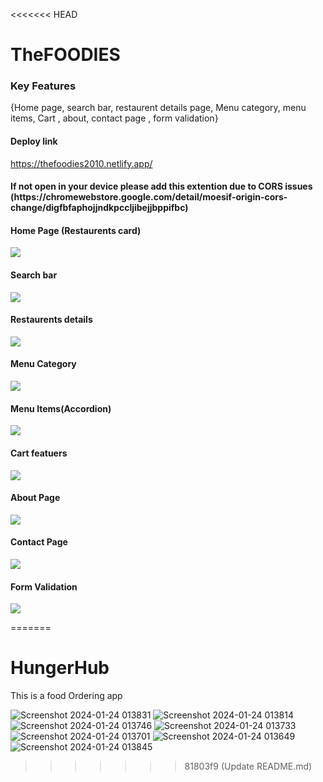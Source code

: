 <<<<<<< HEAD
# TheFOODIES

<h3>Key Features</h3>
<p>{Home page, search bar, restaurent details page, Menu category, menu items, Cart , about, contact page , form validation}</p>
<h4>Deploy link</h4>

<a>https://thefoodies2010.netlify.app/</a>

<h4>If not open in your device please add this extention due to CORS issues (https://chromewebstore.google.com/detail/moesif-origin-cors-change/digfbfaphojjndkpccljibejjbppifbc)</h4>

<h4>Home Page (Restaurents card)</h4>
<img src="https://github.com/dvverma03/TheFOODIES/assets/116081426/e3ed5231-13b1-4433-acf2-3d7e4679b13a">

<h4>Search bar</h4>
<img src="https://github.com/dvverma03/TheFOODIES/assets/116081426/a4d6af61-b810-4f57-8d95-bf96fcc33161">

<h4>Restaurents details</h4>
<img src="https://github.com/dvverma03/TheFOODIES/assets/116081426/6db5b0de-eac6-4489-8fd9-ed23fe14081c">


<h4>Menu Category</h4>
<img src="https://github.com/dvverma03/TheFOODIES/assets/116081426/47163c21-273d-440d-b189-6dce5bf0de71">

<h4>Menu Items(Accordion)</h4>
<img src="https://github.com/dvverma03/TheFOODIES/assets/116081426/bc94a06e-7efd-4035-8797-ffc490bb6da1">

<h4>Cart featuers</h4>
<img src="https://github.com/dvverma03/TheFOODIES/assets/116081426/93fbf3f6-5353-4eed-899f-f247da1b36e5">

<h4>About Page </h4>
<img src="https://github.com/dvverma03/TheFOODIES/assets/116081426/ab80c86f-0e83-4dec-a695-d5ab857a60e1">

<h4>Contact Page</h4>
<img src="https://github.com/dvverma03/TheFOODIES/assets/116081426/61669d62-a09a-41b6-8d29-f504ff56cee6">

<h4>Form Validation</h4>
<img src="https://github.com/dvverma03/TheFOODIES/assets/116081426/8e00ab1d-970f-4f62-8bce-010b1590c126">


=======
# HungerHub
<p>This is a food Ordering app</p>

![Screenshot 2024-01-24 013831](https://github.com/dvverma03/hungerHub2630/assets/116081426/de667e17-9ade-464e-9876-0c4407bbfe65)
![Screenshot 2024-01-24 013814](https://github.com/dvverma03/hungerHub2630/assets/116081426/d640b028-1cce-43c4-acae-df048c53fbd6)
![Screenshot 2024-01-24 013746](https://github.com/dvverma03/hungerHub2630/assets/116081426/47f4c6f3-9cc4-42a2-b5d6-ee2ef6859942)
![Screenshot 2024-01-24 013733](https://github.com/dvverma03/hungerHub2630/assets/116081426/f102e146-a3eb-43f5-976a-b5ed1ffd61a2)
![Screenshot 2024-01-24 013701](https://github.com/dvverma03/hungerHub2630/assets/116081426/c0b7789e-8112-4c6e-a1c7-d8ae3a4b257b)
![Screenshot 2024-01-24 013649](https://github.com/dvverma03/hungerHub2630/assets/116081426/1032ef79-5d89-4dfd-a762-4ac5576416b3)
![Screenshot 2024-01-24 013845](https://github.com/dvverma03/hungerHub2630/assets/116081426/d6513059-6779-44ca-bb50-629610a910e7)
>>>>>>> 81803f9 (Update README.md)
